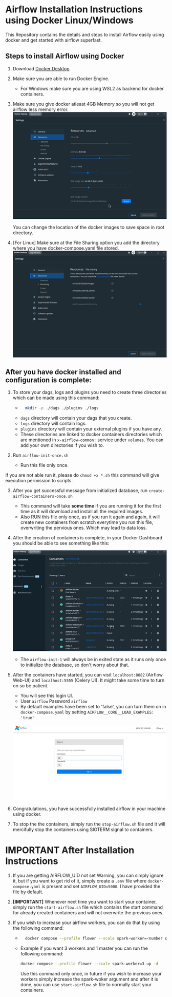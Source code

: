 # Airflow Installation Instructions using Docker Linux/Windows

This Repository contains the details and steps to install Airflow easily using docker and get started with airflow superfast.

## Steps to install Airflow using Docker

1. Download [Docker Desktop](https://www.docker.com/)

2. Make sure you are able to run Docker Engine.
    - For Windows make sure you are using WSL2 as backend for docker containers.

3. Make sure you give docker atleast 4GB Memory so you will not get airflow less memory error.
    ![Docker Config Image](assets/docker-resourcer-advanced.jpg)

    You can change the location of the docker images to save space in root directory.


4. [For Linux] Make sure at the File Sharing option you add the directory where you have docker-compose.yaml file stored.
    ![File Sharing Config](assets/docker-file-sharing.jpg)

## After you have docker installed and configuration is complete:

1. To store your dags, logs and plugins you need to create three directories which can be made using this command:
    - ```bash 
        mkdir -p ./dags ./plugins ./logs
        ```
    - `dags` directory will contain your dags that you create.
    - `logs` directory will contain logs.
    - `plugins` directory will contain your external plugins if you have any.
    - These directories are linked to docker containers directories which are mentioned in `x-airflow-common:` service under `volumes`. You can add your own directories if you wish to.

2. Run `airflow-init-once.sh`
    - Run this file only once.

If you are not able run it, please do `chmod +x *.sh` this command will give execution permission to scripts.

3. After you get successful message from initialized database, run `create-airflow-containers-once.sh`
    - This command will take **some time** if you are running it for the first time as it will download and install all the required images.
    - Also RUN this file only once, as if you run it again and again, it will create new containers from scratch everytime you run this file, overwriting the pervious ones. Which may lead to data loss.

4. After the creation of containers is complete, in your Docker Dashboard you should be able to see something like this:

    ![Docker containers of Airflow](assets/airflow-docker-containers.jpg)

    - The `airflow-init-1` will always be in exited state as it runs only once to initialize the database, so don't worry about that.

5. After the containers have started, you can visit `localhost:8082` (Airflow Web-UI) and `localhost:5555` (Celery UI). It might take some time to turn on so be patient.
    - You will see this login UI.
    - User `airflow` Password `airflow`
    - By default examples have been set to 'false', you can turn them on in `docker-compose.yaml` by setting   `AIRFLOW__CORE__LOAD_EXAMPLES: 'true'`

    ![Login UI](assets/login-ui.jpg)

6. Congratulations, you have successfully installed airflow in your machine using docker. 

7. To stop the the containers, simply run the `stop-airflow.sh` file and it will mercifully stop the containers using SIGTERM signal to containers.

# IMPORTANT After Installation Instructions

1. If you are getting AIRFLOW_UID not set Warning, you can simply ignore it, but if you want to get rid of it, simply create a `.env` file where `docker-compose.yaml` is present and set `AIRFLOW_UID=5000`. I have provided the file by default.

2. **[IMPORTANT]** Whenever next time you want to start your container, simply run the `start-airflow.sh` file which contains the start command for already created containers and will not overwrite the previous ones.

3. If you wish to increase your airflow workers, you can do that by using the following command:
    - ``` bash
        docker compose --profile flower --scale spark-worker=<number of workers you want> up -d
        ```

    - Example if you want 3 workers and 1 master you can run the following command:
        ```bash
        docker compose --profile flower --scale spark-worker=3 up -d
        ```
        Use this command only once, in future if you wish to increase your workers simply increase the spark-woker argument and after it is done, you can use `start-airflow.sh` file to normally start your containers. 
